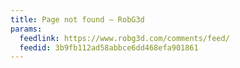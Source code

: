 ```yaml
---
title: Page not found – RobG3d
params:
  feedlink: https://www.robg3d.com/comments/feed/
  feedid: 3b9fb112ad58abbce6dd468efa901861
---
```

